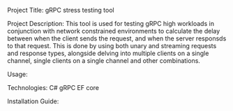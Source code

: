 Project Title: 
gRPC stress testing tool 

Project Description: 
This tool is used for testing gRPC high workloads in conjunction with network constrained environments to calculate the delay between when the client sends the request, and when the server responsds to that request. This is done by using both unary and streaming requests and response types, alongside delving into multiple clients on a single channel, single clients on a single channel and other combinations. 

Usage: 

Technologies: 
C#
gRPC
EF core

Installation Guide:


